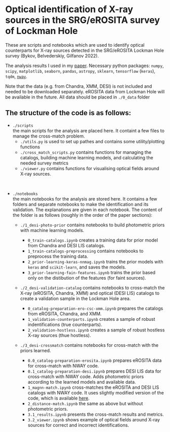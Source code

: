 # Optical identification of X-ray sources in the SRG/eROSITA survey of Lockman Hole


These are scripts and notebooks which are used to identify optical counterparts for X-ray sources detected in the SRG/eROSITA Lockman Hole survey (Bykov, Belvederskiy, Gilfanov 2022).

The analysis results I used in my [paper](https://arxiv.org/abs/2302.13689). Necessary python packages: `numpy`, `scipy`, `matplotlib`, `seaborn`, `pandas`, `astropy`, `sklearn`, `tensorflow` (`keras`), `tqdm`, [`nway`](https://github.com/SergeiDBykov/nway).

Note that the data (e.g. from Chandra, XMM, DESI) is not included and needed to be downloaded separately. eROSITA data from Lockman Hole will be available in the future. All data should be placed in `./0_data` folder

## The structure of the code is as follows:

- `./scripts`  
  the main scripts for the analysis are placed here. It containt a few files to manage the cross-match problem.
    * `./utils.py` is used to set up pathes and contains some utility/plotting functions
    * `./cross_match_scripts.py` contains functions for managing the catalogs, building machine learning models,  and calculating the needed survey metrics
    * `./viewer.py` contains functions for visualising optical fields around X-ray sources.


<br>

- `./notebooks`  
  the main notebooks for the analysis are stored here. It contains a few folders and separate notebooks to make the identification and its validation. The explanations are given in each notebook.  The content of the folder is as follows (roughly in the order of the paper sections):
    * `./1_desi-photo-prior` contains notebooks to build photometric priors with machine learning models.
        * `0_train-catalogs.ipynb`  creates a training data for prior model from Chandra and DESI LIS catalogs.
        * `1_train-catalogs-preprocessing` contains notebooks to preprocess the training data.
        * `2_prior-learning-keras-nnmag.ipynb` trains the prior models with `keras` and `scikit-learn`, and saves the models.
        * `3_prior-learning-fain-features.ipynb` trains the prior based only on the distibution of the features (for faint sources).
    
    * `./2_desi-validation-catalog` contains notebooks to cross-match the X-ray (eROSITA, Chandra, XMM) and optical (DESI LIS) catalogs to create a validation sample in the Lockman Hole area.
        * `0_catalog-preparation-ero-csc-xmm.ipynb` prepares the catalogs from eROSITA, Chandra, and XMM.
        * `1_validation-counterparts.ipynb` creates a sample of robust indentifications (true counterparts).
        * `2_validation-hostless.ipynb` creates a sample of robust hostless X-ray sources (thue hostless).
    * `./3_desi-crossmatch` contains notebooks for cross-match with the priors learned.
        * `0.0_catalog-preparation-erosita.ipynb` prepares eROSITA data for cross-match with NWAY code.
        * `0.1_catalog-preparation-desi.ipynb` prepares DESI LIS data for cross-match with NWAY code. Adds photometric priors according to the learned models and available data. 
        * `1_magnn-match.ipynb` cross-matches the eROSITA and DESI LIS catalogs with NWAY code. It uses slightly modified version of the code, which is available [here](https://github.com/SergeiDBykov/nway).
        * `2_distance-match.ipynb` the same as above but without photometric priors.
        * `3.1_results.ipynb` presents the cross-match results and metrics. 
        * `3.2_viewer.ipynb` shows example of optical fields around X-ray sources for correct and incorrect identifications.



